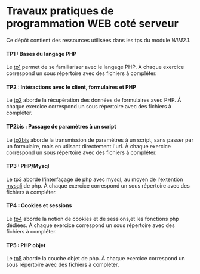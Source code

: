 # Travaux pratiques de programmation WEB coté serveur
Ce dépôt contient des ressources utilisées
dans les tps du module *WIM2.1*.

#### TP1 : Bases du langage PHP
Le [tp1](http://www.iut-fbleau.fr/sitebp/web/wim21/?p=tp1) 
permet de se familiariser avec le langage PHP. 
À chaque exercice correspond  un  sous répertoire avec
des fichiers à compléter.

#### TP2 : Intéractions avec le client, formulaires et PHP
Le [tp2](http://www.iut-fbleau.fr/sitebp/web/wim21/?p=tp2)
aborde la récupération des données de formulaires avec PHP.
À chaque exercice correspond  un  sous répertoire avec
des fichiers à compléter.

#### TP2bis : Passage de paramètres à un script
Le [tp2bis](http://www.iut-fbleau.fr/sitebp/web/wim21/?p=tp2b)
aborde la transmission de paramètres à un script, sans 
passer par un formulaire, mais en utlisant directement l'url.
À chaque exercice correspond  un  sous répertoire avec
des fichiers à compléter.

#### TP3 : PHP/Mysql
Le [tp3](http://www.iut-fbleau.fr/sitebp/web/wim21/?p=tp4)
aborde l'interfaçage de php avec mysql, au moyen de l'extention 
[mysqli](http://php.net/manual/fr/book.mysqli.php) de php.
À chaque exercice correspond  un  sous répertoire avec
des fichiers à compléter.

#### TP4 : Cookies et sessions 
Le [tp4](http://www.iut-fbleau.fr/sitebp/web/wim21/?p=tp7)
aborde la notion de cookies et de sessions,et 
les fonctions php dédiées.
À chaque exercice correspond  un  sous répertoire avec
des fichiers à compléter.
#### TP5 : PHP objet
Le [tp5](http://www.iut-fbleau.fr/sitebp/web/wim21/?p=tp9)
aborde la couche objet de php.
À chaque exercice correspond  un  sous répertoire avec
des fichiers à compléter.
